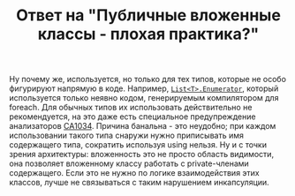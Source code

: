 ﻿---
title: "Ответ на \"Публичные вложенные классы - плохая практика?\""
se.owner.user_id: 240512
se.owner.display_name: "MSDN.WhiteKnight"
se.owner.link: "https://ru.stackoverflow.com/users/240512/msdn-whiteknight"
se.answer_id: 1024809
se.question_id: 1024325
se.post_type: answer
se.score: 8
se.is_accepted: True
---
<p>Ну почему же, используется, но только для тех типов, которые не особо фигурируют напрямую в коде. Например, <a href="https://docs.microsoft.com/en-us/dotnet/api/system.collections.generic.list-1.enumerator?view=netcore-2.0" rel="nofollow noreferrer"><code>List&lt;T&gt;.Enumerator</code></a>, который используется только неявно кодом, генерируемым компилятором для foreach. Для обычных типов их использовать действительно не рекомендуется, на это даже есть специальное предупреждение анализаторов <a href="https://docs.microsoft.com/en-us/visualstudio/code-quality/ca1034-nested-types-should-not-be-visible" rel="nofollow noreferrer">CA1034</a>. Причина банальна - это неудобно; при каждом использовании такого типа снаружи нужно приписывать имя содержащего типа, сократить используя using нельзя. Ну и с точки зрения архитектуры: вложенность это не просто область видимости, она позволяет вложенному классу работать с private-членами содержащего. Если это не нужно по логике взаимодействия этих классов, лучше не связываться с таким нарушением инкапсуляции.</p>

